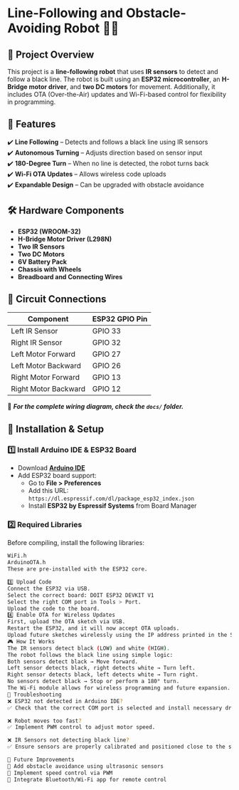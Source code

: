# Line-Following and Obstacle-Avoiding Robot 🚗🤖

## 📌 Project Overview
This project is a **line-following robot** that uses **IR sensors** to detect and follow a black line. The robot is built using an **ESP32 microcontroller**, an **H-Bridge motor driver**, and **two DC motors** for movement. Additionally, it includes OTA (Over-the-Air) updates and Wi-Fi-based control for flexibility in programming.

## 🎯 Features
✔️ **Line Following** – Detects and follows a black line using IR sensors  
✔️ **Autonomous Turning** – Adjusts direction based on sensor input  
✔️ **180-Degree Turn** – When no line is detected, the robot turns back  
✔️ **Wi-Fi OTA Updates** – Allows wireless code uploads  
✔️ **Expandable Design** – Can be upgraded with obstacle avoidance  

## 🛠 Hardware Components
- **ESP32 (WROOM-32)**
- **H-Bridge Motor Driver (L298N)**
- **Two IR Sensors**
- **Two DC Motors**
- **6V Battery Pack**
- **Chassis with Wheels**
- **Breadboard and Connecting Wires**

## 📜 Circuit Connections
| **Component**  | **ESP32 GPIO Pin** |
|---------------|----------------|
| Left IR Sensor  | GPIO 33 |
| Right IR Sensor | GPIO 32 |
| Left Motor Forward | GPIO 27 |
| Left Motor Backward | GPIO 26 |
| Right Motor Forward | GPIO 13 |
| Right Motor Backward | GPIO 12 |

🔗 ***For the complete wiring diagram, check the `docs/` folder.***

## 🚀 Installation & Setup
### **1️⃣ Install Arduino IDE & ESP32 Board**
- Download **[Arduino IDE](https://www.arduino.cc/en/software)**
- Add ESP32 board support:
  - Go to **File > Preferences**
  - Add this URL: `https://dl.espressif.com/dl/package_esp32_index.json`
  - Install **ESP32 by Espressif Systems** from Board Manager

### **2️⃣ Required Libraries**
Before compiling, install the following libraries:
```bash
WiFi.h
ArduinoOTA.h
These are pre-installed with the ESP32 core.

3️⃣ Upload Code
Connect the ESP32 via USB.
Select the correct board: DOIT ESP32 DEVKIT V1
Select the right COM port in Tools > Port.
Upload the code to the board.
4️⃣ Enable OTA for Wireless Updates
First, upload the OTA sketch via USB.
Restart the ESP32, and it will now accept OTA uploads.
Upload future sketches wirelessly using the IP address printed in the Serial Monitor.
🎮 How It Works
The IR sensors detect black (LOW) and white (HIGH).
The robot follows the black line using simple logic:
Both sensors detect black → Move forward.
Left sensor detects black, right detects white → Turn left.
Right sensor detects black, left detects white → Turn right.
No sensors detect black → Stop or perform a 180° turn.
The Wi-Fi module allows for wireless programming and future expansion.
🔧 Troubleshooting
❌ ESP32 not detected in Arduino IDE?
✅ Check that the correct COM port is selected and install necessary drivers.

❌ Robot moves too fast?
✅ Implement PWM control to adjust motor speed.

❌ IR Sensors not detecting black line?
✅ Ensure sensors are properly calibrated and positioned close to the surface.

📌 Future Improvements
🔹 Add obstacle avoidance using ultrasonic sensors
🔹 Implement speed control via PWM
🔹 Integrate Bluetooth/Wi-Fi app for remote control
